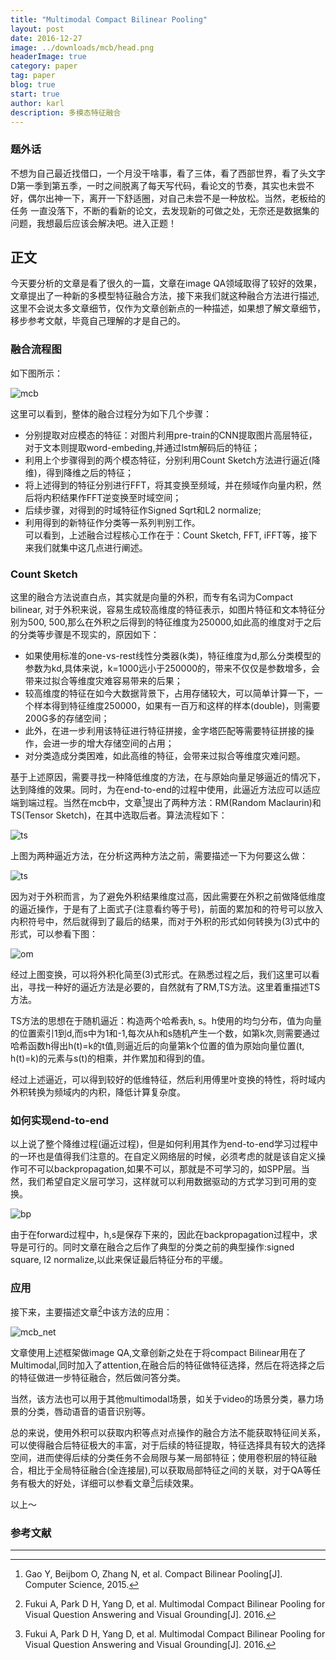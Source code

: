 ```yaml
---
title: "Multimodal Compact Bilinear Pooling"
layout: post
date: 2016-12-27
image: ../downloads/mcb/head.png
headerImage: true
category: paper
tag: paper
blog: true
start: true
author: karl
description: 多模态特征融合
---  
```


### 题外话　　

不想为自己最近找借口，一个月没干啥事，看了三体，看了西部世界，看了头文字D第一季到第五季，一时之间脱离了每天写代码，看论文的节奏，其实也未尝不好，偶尔出神一下，离开一下舒适圈，对自己未尝不是一种放松。当然，老板给的任务
一直没落下，不断的看新的论文，去发现新的可做之处，无奈还是数据集的问题，我想最后应该会解决吧。进入正题！

## 正文

今天要分析的文章是看了很久的一篇，文章在image QA领域取得了较好的效果，文章提出了一种新的多模型特征融合方法，接下来我们就这种融合方法进行描述,这里不会说太多文章细节，仅作为文章创新点的一种描述，如果想了解文章细节，移步参考文献，毕竟自己理解的才是自己的。　

### 融合流程图　　
如下图所示：　　

![mcb](../downloads/mcb/head.png)  

这里可以看到，整体的融合过程分为如下几个步骤：  

* 分别提取对应模态的特征：对图片利用pre-train的CNN提取图片高层特征，对于文本则提取word-embeding,并通过lstm解码后的特征；　　
* 利用上个步骤得到的两个模态特征，分别利用Count Sketch方法进行逼近(降维)，得到降维之后的特征；  
* 将上述得到的特征分别进行FFT，将其变换至频域，并在频域作向量内积，然后将内积结果作FFT逆变换至时域空间；  
* 后续步骤，对得到的时域特征作Signed Sqrt和L2 normalize;  
* 利用得到的新特征作分类等一系列判别工作。　　  
可以看到，上述融合过程核心工作在于：Count Sketch, FFT, iFFT等，接下来我们就集中这几点进行阐述。　　

### Count Sketch  
这里的融合方法说直白点，其实就是向量的外积，而专有名词为Compact bilinear, 对于外积来说，容易生成较高维度的特征表示，如图片特征和文本特征分别为500, 500,那么在外积之后得到的特征维度为250000,如此高的维度对于之后的分类等步骤是不现实的，原因如下：　　

* 如果使用标准的one-vs-rest线性分类器(k类)，特征维度为d,那么分类模型的参数为kd,具体来说，k=1000远小于250000的，带来不仅仅是参数增多，会带来过拟合等维度灾难容易带来的后果；
* 较高维度的特征在如今大数据背景下，占用存储较大，可以简单计算一下，一个样本得到特征维度250000，如果有一百万和这样的样本(double)，则需要200G多的存储空间；　　
* 此外，在进一步利用该特征进行特征拼接，金字塔匹配等需要特征拼接的操作，会进一步的增大存储空间的占用；　　
* 对分类造成分类困难，如此高维的特征，会带来过拟合等维度灾难问题。　　

基于上述原因，需要寻找一种降低维度的方法，在与原始向量足够逼近的情况下，达到降维的效果。同时，为在end-to-end的过程中使用，此逼近方法应可以适应端到端过程。当然在mcb中，文章[^1]提出了两种方法：RM(Random Maclaurin)和TS(Tensor Sketch)，在其中选取后者。算法流程如下：　　

![ts](../downloads/mcb/ts.png)  

上图为两种逼近方法，在分析这两种方法之前，需要描述一下为何要这么做：　　

![ts](../downloads/mcb/cb.png)   

因为对于外积而言，为了避免外积结果维度过高，因此需要在外积之前做降低维度的逼近操作，于是有了上面式子(注意看约等于号)，前面的累加和的符号可以放入内积符号中，然后就得到了最后的结果，而对于外积的形式如何转换为(3)式中的形式，可以参看下图：　　

![om](../downloads/mcb/om.png)     

经过上图变换，可以将外积化简至(3)式形式。在熟悉过程之后，我们这里可以看出，寻找一种好的逼近方法是必要的，自然就有了RM,TS方法。这里着重描述TS方法。　　

TS方法的思想在于随机逼近：构造两个哈希表h, s。h使用的均匀分布，值为向量的位置索引1到d,而s中为1和-1,每次从h和s随机产生一个数，如第k次,则需要通过哈希函数h得出h(t)=k的t值,则逼近后的向量第k个位置的值为原始向量位置(t, h(t)=k)的元素与s(t)的相乘，并作累加和得到的值。　　

经过上述逼近，可以得到较好的低维特征，然后利用傅里叶变换的特性，将时域内外积转换为频域内的内积，降低计算复杂度。

### 如何实现end-to-end  

以上说了整个降维过程(逼近过程)，但是如何利用其作为end-to-end学习过程中的一环也是值得我们注意的。在自定义网络层的时候，必须考虑的就是该自定义操作可不可以backpropagation,如果不可以，那就是不可学习的，如SPP层。当然，我们希望自定义层可学习，这样就可以利用数据驱动的方式学习到可用的变换。　　

![bp](../downloads/mcb/bp.png)  

由于在forward过程中，h,s是保存下来的，因此在backpropagation过程中，求导是可行的。同时文章在融合之后作了典型的分类之前的典型操作:signed square, l2 normalize,以此来保证最后特征分布的平缓。

### 应用　　

接下来，主要描述文章[^2]中该方法的应用：　　

![mcb_net](../downloads/mcb/mcb_net.png)  

文章使用上述框架做image QA,文章创新之处在于将compact Bilinear用在了Multimodal,同时加入了attention,在融合后的特征做特征选择，然后在将选择之后的特征做进一步特征融合，然后做问答分类。　　

当然，该方法也可以用于其他multimodal场景，如关于video的场景分类，暴力场景的分类，唇动语音的语音识别等。

总的来说，使用外积可以获取内积等点对点操作的融合方法不能获取特征间关系，可以使得融合后特征极大的丰富，对于后续的特征提取，特征选择具有较大的选择空间，进而使得后续的分类任务不会局限与某一局部特征；使用卷积层的特征融合，相比于全局特征融合(全连接层),可以获取局部特征之间的关联，对于QA等任务有极大的好处，详细可以参看文章[^2]后续效果。　　

以上～

### 参考文献
---
[^1]: Gao Y, Beijbom O, Zhang N, et al. Compact Bilinear Pooling[J]. Computer Science, 2015.  

[^2]: Fukui A, Park D H, Yang D, et al. Multimodal Compact Bilinear Pooling for Visual Question Answering and Visual Grounding[J]. 2016.
